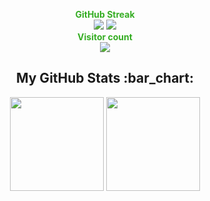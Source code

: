 <p align="center" style= " color : 35ad23; font-weight: bold;" >
    GitHub Streak <br>
    <img src="https://github-readme-streak-stats.herokuapp.com?user=Greenizim&theme=hacker" />
    <ahref="http://www.github.com/Greenizim"><img src="https://activity-graph.herokuapp.com/graph?username=Greenizim&bg_color=1c1917&color=35ad23&line=35ad23&point=ffffff&area_color=1c1917&area=true&hide_border=true&custom_title=Green%27s%20Commits%20Graph" /></a>
   <br>Visitor count<br>
    <img src="https://profile-counter.glitch.me/Greenizim/count.svg" />
</p>
<h2 align="center">My GitHub Stats :bar_chart:</h2>
<p align="center">
  <img src="https://github-readme-stats.vercel.app/api?username=greenizim&show_icons=true&theme=chartreuse-dark" height="150">
  <img src="https://github-readme-stats.vercel.app/api/top-langs/?username=greenizim&layout=compact&theme=chartreuse-dark" height="150">
  
</p>
